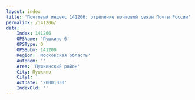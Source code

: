 ```yaml
---
layout: index
title: 'Почтовый индекс 141206: отделение почтовой связи Почты России'
permalink: /141206/
data:
    Index: 141206
    OPSName: 'Пушкино 6'
    OPSType: О
    OPSSubm: 141200
    Region: 'Московская область'
    Autonom: ''
    Area: 'Пушкинский район'
    City: Пушкино
    City1: ''
    ActDate: '20001030'
    IndexOld: ''
---
```

